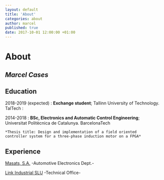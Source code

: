 ```yaml
---
layout: default
title: 'About'
categories: about
author: marcel
published: true
date: 2017-10-01 12:00:00 +01:00
---
```

# About

_Marcel Cases_
---  

Education
---------

2018-2019 (expected)
:   **Exchange student**; Tallinn University of Technology. TalTech
:

2014-2018
:   **BSc, Electronics and Automatic Control Engineering**; Universitat Politècnica de Catalunya. BarcelonaTech

    *Thesis title: Design and implementation of a field oriented controller system for a three-phase induction motor on a FPGA*

Experience
----------

[Masats, S.A.](http://www.masats.es/en/) -Automotive Electronics Dept.-

[Link Industrial SLU](http://www.linkindustrial.es/web/en/) -Technical Office-
